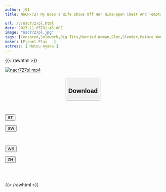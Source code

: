 ```yaml
---
author: j91
title: NACR-727 My Boss's Wife Shows Off Her Wide-open Chest And Tempts Me, Ayaka Muto

url: /v/nacr727pl.html
date: 2023-11-05T01:45:00Z
image: "nacr727pl.jpg"
tags: [Censored,Solowork,Big Tits,Married Woman,Slut,Slender,Mature Woman	 ]
maker: [Planet Plus   ]
actress: [ Mutou Ayaka ]
---
```



{{< rawhtml >}}

<div class="video" data-videoid="jkKvpO2GLdSzBw1">
    <a href="javascript:;">
        <img src="https://my.j91.asia/v/nacr727pl.jpg" width="WIDTH" height="HEIGHT" alt="nacr727pl.mp4" loading="lazy">
    </a>
</div>

<script type="text/javascript" src="https://j91.asia/asset/on-demand-st.js"></script>

<br>
  <link rel="stylesheet" href="https://j91.asia/asset/bs5.css">
  
  <center>
  <button class="btn btn-primary" type="button" data-bs-toggle="collapse" data-bs-target=".multi-collapse" aria-expanded="false" aria-controls="multiCollapseExample1 multiCollapseExample2"><h2>Download</h2></button></center>
</p>
<div class="row">
  <div class="col">
    <div class="collapse multi-collapse" id="multiCollapseExample1">
      <div class="card card-body">
	      	      <br>
<div class="buttons">  
<p><a href="https://streamtape.to/v/jkKvpO2GLdSzBw1" target="_blank"><button class="btn-hover color-3"><i class="fa fa-download"></i> ST</button></a></p>
<p><a href="https://sfastwish.com/rg1rh2tqgp2u" target="_blank"><button class="btn-hover color-2"><i class="fa fa-download"></i> SW</button></a></p></div>
    </div>
  </div>
</div>
  <div class="col">
    <div class="collapse multi-collapse" id="multiCollapseExample2">
      <div class="card card-body">
	      <br>
<div class="buttons">
<p><a href="https://wolfstream.tv/eqodfwwjb1sh" target="_blank"><button class="btn-hover color-9"><i class="fa fa-download"></i> WS</button></a></p>
<p><a href="https://lylxan.com/43snlbr2a8kb" target="_blank"><button class="btn-hover color-8"><i class="fa fa-download"></i> ZH</button></a></p></div>
<br><br>
      </div>
    </div>
  </div>
</div>

{{< /rawhtml >}}
